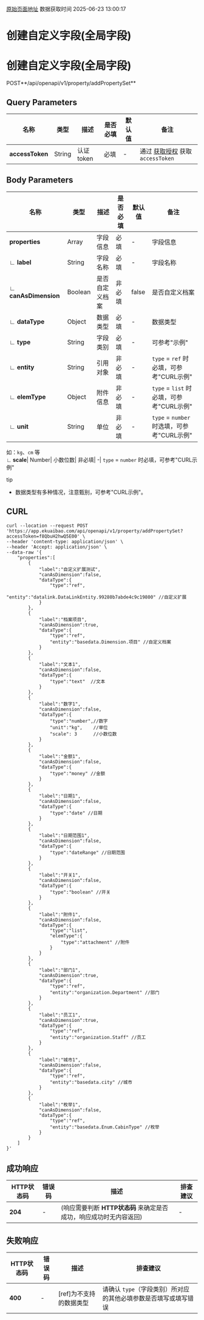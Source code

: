 [原始页面地址](https://docs.ekuaibao.com/docs/open-api/forms/create-custom-field)
数据获取时间 2025-06-23 13:00:17

# 创建自定义字段(全局字段)

# 创建自定义字段(全局字段)

POST**/api/openapi/v1/property/addPropertySet**

## Query Parameters​

名称| 类型| 描述| 是否必填| 默认值| 备注  
---|---|---|---|---|---  
**accessToken**|  String| 认证token| 必填| -| 通过 [获取授权](/docs/open-api/getting-started/auth) 获取 `accessToken`  
  
## Body Parameters​

名称| 类型| 描述| 是否必填| 默认值| 备注  
---|---|---|---|---|---  
**properties**|  Array| 字段信息| 必填| -| 字段信息  
**∟ label**|  String| 字段名称| 必填| -| 字段名称  
**∟ canAsDimension**|  Boolean| 是否自定义档案| 非必填| false| 是否自定义档案  
**∟ dataType**|  Object| 数据类型| 必填| -| 数据类型  
**∟ type**|  String| 字段类别| 必填| -| 可参考"示例"  
**∟ entity**|  String| 引用对象| 非必填| -| `type` = `ref` 时必填，可参考"CURL示例"  
**∟ elemType**|  Object| 附件信息| 非必填| -| `type` = `list` 时必填，可参考"CURL示例"  
**∟ unit**|  String| 单位| 非必填| -| `type` = `number` 时选填，可参考"CURL示例"  
如：`kg`、`cm` 等  
**∟ scale**|  Number| 小数位数| 非必填| -| `type` = `number` 时必填，可参考"CURL示例"  
  
tip

  * 数据类型有多种情况，注意甄别，可参考"CURL示例"。



## CURL​
    
    
    curl --location --request POST 'https://app.ekuaibao.com/api/openapi/v1/property/addPropertySet?accessToken=f8QbuH2hwQ5E00' \  
    --header 'content-type: application/json' \  
    --header 'Accept: application/json' \  
    --data-raw '{  
        "properties":[  
            {  
                "label":"自定义扩展测试",  
                "canAsDimension":false,  
                "dataType":{  
                    "type":"ref",  
                    "entity":"datalink.DataLinkEntity.99280b7abde4c9c19800" //自定义扩展  
                }  
            },  
            {  
                "label":"档案项目",  
                "canAsDimension":true,  
                "dataType":{  
                    "type":"ref",  
                    "entity":"basedata.Dimension.项目" //自定义档案  
                }  
            },  
            {  
                "label":"文本1",  
                "canAsDimension":false,  
                "dataType":{  
                    "type":"text"  //文本  
                }  
            },  
            {  
                "label":"数字1",  
                "canAsDimension":false,  
                "dataType":{  
                    "type":"number",//数字  
                    "unit":"kg",    //单位  
                    "scale": 3      //小数位数  
                }  
            },  
            {  
                "label":"金额1",  
                "canAsDimension":false,  
                "dataType":{  
                    "type":"money" //金额  
                }  
            },  
            {  
                "label":"日期1",  
                "canAsDimension":false,  
                "dataType":{  
                    "type":"date" //日期  
                }  
            },  
            {  
                "label":"日期范围1",  
                "canAsDimension":false,  
                "dataType":{  
                    "type":"dateRange" //日期范围  
                }  
            },  
            {  
                "label":"开关1",  
                "canAsDimension":false,  
                "dataType":{  
                    "type":"boolean" //开关  
                }  
            },  
            {  
                "label":"附件1",  
                "canAsDimension":false,  
                "dataType":{  
                    "type":"list",  
                    "elemType":{  
                        "type":"attachment" //附件  
                    }  
                }  
            },  
            {  
                "label":"部门1",  
                "canAsDimension":true,  
                "dataType":{  
                    "type":"ref",  
                    "entity":"organization.Department" //部门  
                }  
            },  
            {  
                "label":"员工1",  
                "canAsDimension":true,  
                "dataType":{  
                    "type":"ref",  
                    "entity":"organization.Staff" //员工  
                }  
            },  
            {  
                "label":"城市1",  
                "canAsDimension":false,  
                "dataType":{  
                    "type":"ref",  
                    "entity":"basedata.city" //城市  
                }  
            },  
            {  
                "label":"枚举1",  
                "canAsDimension":false,  
                "dataType":{  
                    "type":"ref",  
                    "entity":"basedata.Enum.CabinType" //枚举  
                }  
            }  
        ]  
    }'  
    

## 成功响应​

HTTP状态码| 错误码| 描述| 排查建议  
---|---|---|---  
**204**|  -| (响应需要判断 **HTTP状态码** 来确定是否成功，响应成功时无内容返回)| -  
  
## 失败响应​

HTTP状态码| 错误码| 描述| 排查建议  
---|---|---|---  
**400**|  -| [ref]为不支持的数据类型| 请确认 `type`（字段类别）所对应的其他必填参数是否填写或填写错误
